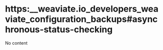 # https:__weaviate.io_developers_weaviate_configuration_backups#asynchronous-status-checking
No content